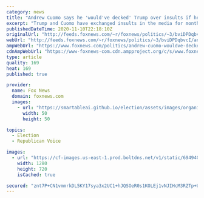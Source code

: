 ```yaml
---
category: news
title: "Andrew Cuomo says he 'would've decked' Trump over insults if he wasn't NY governor"
excerpt: "Trump and Cuomo have exchanged insults in the media for months, with each politician accusing the other of poor leadership during the pandemic."
publishedDateTime: 2020-11-10T22:18:10Z
originalUrl: "http://feeds.foxnews.com/~r/foxnews/politics/~3/bviDPDqbvcI/andrew-cuomo-wouldve-decked-trump-over-insults-if-he-wasnt-ny-governor"
webUrl: "http://feeds.foxnews.com/~r/foxnews/politics/~3/bviDPDqbvcI/andrew-cuomo-wouldve-decked-trump-over-insults-if-he-wasnt-ny-governor"
ampWebUrl: "https://www.foxnews.com/politics/andrew-cuomo-wouldve-decked-trump-over-insults-if-he-wasnt-ny-governor.amp"
cdnAmpWebUrl: "https://www-foxnews-com.cdn.ampproject.org/c/s/www.foxnews.com/politics/andrew-cuomo-wouldve-decked-trump-over-insults-if-he-wasnt-ny-governor.amp"
type: article
quality: 169
heat: 169
published: true

provider:
  name: Fox News
  domain: foxnews.com
  images:
    - url: "https://smartableai.github.io/election/assets/images/organizations/foxnews.com-50x50.jpg"
      width: 50
      height: 50

topics:
  - Election
  - Republican Voice

images:
  - url: "https://cf-images.us-east-1.prod.boltdns.net/v1/static/694940094001/73918fbe-82d4-4470-b2f1-60013a0a9794/1a1fc4c2-4ce7-476b-b39b-88baee82ae59/1280x720/match/image.jpg"
    width: 1280
    height: 720
    isCached: true

secured: "znt7P+CN1vmmrkDL5KY17sya3x2UC1+hJQSOeR0s1KOLEj1vNJIHcM3RZTp+UZEtu8rg0pzQWOG6aBmm+D9G9dulv9XC3Ly2BPENaSbUnu4kBNapXAgSr4TOQ2H3C6fsYmEFFd8O1tMhiW1GW56Db+wpBtfaSA1cx7XgCbMtaFSVoVhW4p8l3ASGz6NN85aOzXuCoCPVVPRF2psxzgnWN2VZETU2NxlKC1p+PWD9ahd88O7+rnqutD/5EBErlRSkkjU8PK3BSOSESm0jtSJ2km7THoF/Lj3t2pwHuyHL2m/K8rqD+RCgAcSWgs9g9t8kcjKWXPq0ldhNjmu+CcwbT3COCYYa0avObrOqHIpWQzo=;KcCGgKnk+fUobAMjITVkgA=="
---
```


